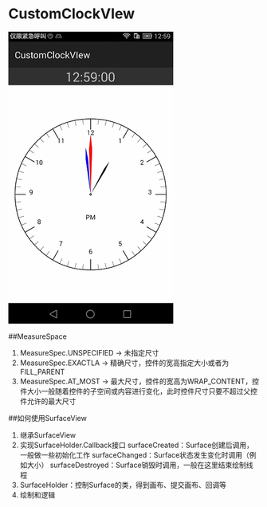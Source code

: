 # CustomClockVIew

![img](https://github.com/whoops-mao/CustomClockVIew/blob/master/image-folder/GIF.gif)

##MeasureSpace
1. MeasureSpec.UNSPECIFIED -> 未指定尺寸
1. MeasureSpec.EXACTLA -> 精确尺寸，控件的宽高指定大小或者为FILL_PARENT
1. MeasureSpec.AT_MOST -> 最大尺寸，控件的宽高为WRAP_CONTENT，控件大小一般随着控件的子空间或内容进行变化，此时控件尺寸只要不超过父控件允许的最大尺寸

##如何使用SurfaceView
1. 继承SurfaceView
2. 实现SurfaceHolder.Callback接口
surfaceCreated：Surface创建后调用，一般做一些初始化工作
surfaceChanged：Surface状态发生变化时调用（例如大小）
surfaceDestroyed：Surface销毁时调用，一般在这里结束绘制线程
3. SurfaceHolder：控制Surface的类，得到画布、提交画布、回调等
4. 绘制和逻辑
